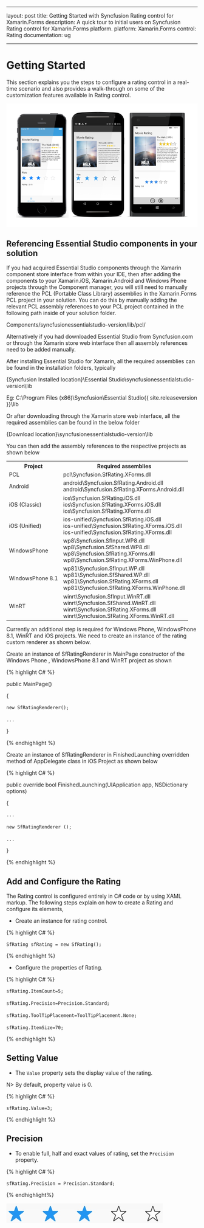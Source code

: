﻿---

layout: post
title: Getting Started with Syncfusion Rating control for Xamarin.Forms
description: A quick tour to initial users on Syncfusion Rating control for Xamarin.Forms platform.
platform: Xamarin.Forms
control: Rating
documentation: ug

---



# Getting Started

This section explains you the steps to configure a rating control in a real-time scenario and also provides a walk-through on some of the customization features available in Rating control.

![](images/gettingstarted.png)

## Referencing Essential Studio components in your solution

If you had acquired Essential Studio components through the Xamarin component store interface from within your IDE, then after adding the components to your Xamarin.iOS, Xamarin.Android and Windows Phone projects through the Component manager, you will still need to manually reference the PCL (Portable Class Library) assemblies in the Xamarin.Forms PCL project in your solution. You can do this by manually adding the relevant PCL assembly references to your PCL project contained in the following path inside of your solution folder.

Components/syncfusionessentialstudio-version/lib/pcl/

Alternatively if you had downloaded Essential Studio from Syncfusion.com or through the Xamarin store web interface then all assembly references need to be added manually.

After installing Essential Studio for Xamarin, all the required assemblies can be found in the installation folders, typically

{Syncfusion Installed location}\Essential Studio\syncfusionessentialstudio-version\lib

Eg: C:\Program Files (x86)\Syncfusion\Essential Studio\{{ site.releaseversion }}\lib

Or after downloading through the Xamarin store web interface, all the required assemblies can be found in the below folder

{Download location}\syncfusionessentialstudio-version\lib

You can then add the assembly references to the respective projects as shown below

<table>
<tr>
<th>Project</th>
<th>Required assemblies</th>
</tr>
<tr>
<td>PCL</td>
<td>pcl\Syncfusion.SfRating.XForms.dll</td>
</tr>
<tr>
<td>Android</td>
<td>android\Syncfusion.SfRating.Android.dll<br/>android\Syncfusion.SfRating.XForms.Android.dll</td>
</tr>
<tr>
<td>iOS (Classic)</td>
<td>ios\Syncfusion.SfRating.iOS.dll<br/>ios\Syncfusion.SfRating.XForms.iOS.dll<br/>ios\Syncfusion.SfRating.XForms.dll</td>
</tr>
<tr>
<td>iOS (Unified)</td>
<td>ios-unified\Syncfusion.SfRating.iOS.dll<br/>ios-unified\Syncfusion.SfRating.XForms.iOS.dll<br/>ios-unified\Syncfusion.SfRating.XForms.dll</td>
</tr>
<tr>
<td>WindowsPhone</td>
<td>wp8\Syncfusion.SfInput.WP8.dll<br/>wp8\Syncfusion.SfShared.WP8.dll<br/>wp8\Syncfusion.SfRating.XForms.dll<br/>wp8\Syncfusion.SfRating.XForms.WinPhone.dll</td>
</tr>
<tr>
<td>WindowsPhone 8.1</td>
<td>wp81\Syncfusion.SfInput.WP.dll<br/>wp81\Syncfusion.SfShared.WP.dll<br/>wp81\Syncfusion.SfRating.XForms.dll<br/>wp81\Syncfusion.SfRating.XForms.WinPhone.dll</td>
</tr>
<tr>
<td>WinRT</td>
<td>winrt\Syncfusion.SfInput.WinRT.dll<br/>winrt\Syncfusion.SfShared.WinRT.dll<br/>winrt\Syncfusion.SfRating.XForms.dll<br/>winrt\Syncfusion.SfRating.XForms.WinRT.dll</td>
</tr>
</table>

Currently an additional step is required for Windows Phone, WindowsPhone 8.1, WinRT and iOS projects. We need to create an instance of the rating custom renderer as shown below. 

Create an instance of SfRatingRenderer in MainPage constructor of the Windows Phone , WindowsPhone 8.1 and WinRT project as shown 

{% highlight C# %}

public MainPage()

{

    new SfRatingRenderer();

    ...    

}

{% endhighlight %}

Create an instance of SfRatingRenderer in FinishedLaunching overridden method of AppDelegate class in iOS Project as shown below

{% highlight C# %}

public override bool FinishedLaunching(UIApplication app, NSDictionary options)

{

    ...

    new SfRatingRenderer ();

    ...

}	

{% endhighlight %}

## Add and Configure the Rating

The Rating control is configured entirely in C# code or by using XAML markup. The following steps explain on how to create a Rating and configure its elements,

* Create an instance for rating control.

{% highlight C# %}

	SfRating sfRating = new SfRating(); 

{% endhighlight %}

* Configure the properties of Rating.

{% highlight C# %}

	sfRating.ItemCount=5;

	sfRating.Precision=Precision.Standard;

	sfRating.ToolTipPlacement=ToolTipPlacement.None;

	sfRating.ItemSize=70;

{% endhighlight %}

## Setting Value

* The `Value` property sets the display value of the rating. 

N> By default, property value is 0.

{% highlight C# %}

    sfRating.Value=3;

{% endhighlight %}

## Precision

* To enable full, half and exact values of rating, set the `Precision` property.

{% highlight C# %}

    sfRating.Precision = Precision.Standard;

{% endhighlight%}

![](images/standard.jpg)








